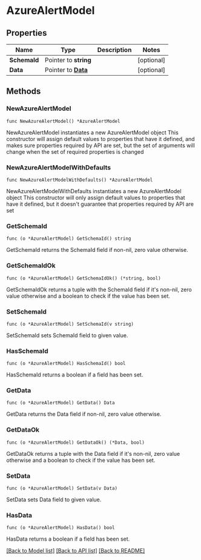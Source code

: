 # AzureAlertModel

## Properties

Name | Type | Description | Notes
------------ | ------------- | ------------- | -------------
**SchemaId** | Pointer to **string** |  | [optional] 
**Data** | Pointer to [**Data**](Data.md) |  | [optional] 

## Methods

### NewAzureAlertModel

`func NewAzureAlertModel() *AzureAlertModel`

NewAzureAlertModel instantiates a new AzureAlertModel object
This constructor will assign default values to properties that have it defined,
and makes sure properties required by API are set, but the set of arguments
will change when the set of required properties is changed

### NewAzureAlertModelWithDefaults

`func NewAzureAlertModelWithDefaults() *AzureAlertModel`

NewAzureAlertModelWithDefaults instantiates a new AzureAlertModel object
This constructor will only assign default values to properties that have it defined,
but it doesn't guarantee that properties required by API are set

### GetSchemaId

`func (o *AzureAlertModel) GetSchemaId() string`

GetSchemaId returns the SchemaId field if non-nil, zero value otherwise.

### GetSchemaIdOk

`func (o *AzureAlertModel) GetSchemaIdOk() (*string, bool)`

GetSchemaIdOk returns a tuple with the SchemaId field if it's non-nil, zero value otherwise
and a boolean to check if the value has been set.

### SetSchemaId

`func (o *AzureAlertModel) SetSchemaId(v string)`

SetSchemaId sets SchemaId field to given value.

### HasSchemaId

`func (o *AzureAlertModel) HasSchemaId() bool`

HasSchemaId returns a boolean if a field has been set.

### GetData

`func (o *AzureAlertModel) GetData() Data`

GetData returns the Data field if non-nil, zero value otherwise.

### GetDataOk

`func (o *AzureAlertModel) GetDataOk() (*Data, bool)`

GetDataOk returns a tuple with the Data field if it's non-nil, zero value otherwise
and a boolean to check if the value has been set.

### SetData

`func (o *AzureAlertModel) SetData(v Data)`

SetData sets Data field to given value.

### HasData

`func (o *AzureAlertModel) HasData() bool`

HasData returns a boolean if a field has been set.


[[Back to Model list]](../README.md#documentation-for-models) [[Back to API list]](../README.md#documentation-for-api-endpoints) [[Back to README]](../README.md)


